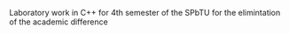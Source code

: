 Laboratory work in C++ for 4th semester of the SPbTU for the elimintation of the academic difference
